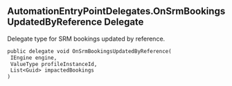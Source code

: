 ## AutomationEntryPointDelegates.OnSrmBookingsUpdatedByReference Delegate

Delegate type for SRM bookings updated by reference.

```txt
public delegate void OnSrmBookingsUpdatedByReference(
 IEngine engine,
 ValueType profileInstanceId,
 List<Guid> impactedBookings
)
```
